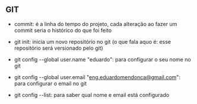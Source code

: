 ## GIT

- commit: é a linha do tempo do projeto, cada alteração ao fazer um commit seria o histórico do que foi feito

- git init: inicia um novo repositório no git (o que fala aquo é: esse repositório será versionado pelo git)

- git config --global user.name "eduardo": para configurar o seu nome no git

- git config --global user.email "eng.eduardomendonca@gmail.com": para configurar o email no git

- git config --list: para saber qual nome e email está configurado

